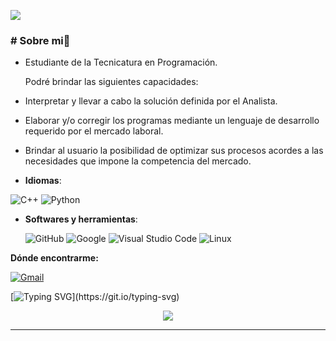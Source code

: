 

<p align="left">
 <img src="https://readme-typing-svg.herokuapp.com/?lines=Bienvenido+a+mi+perfil+de+GitHub!&center=true&width=360&height=30">
</p>

### # Sobre mi👋
- Estudiante de la Tecnicatura en Programación.

   Podré brindar las siguientes capacidades:
- Interpretar y llevar a cabo la solución definida por el Analista.
- Elaborar y/o corregir los programas mediante un lenguaje de desarrollo requerido por el mercado laboral.
- Brindar al usuario la posibilidad de optimizar sus procesos acordes a las necesidades que impone la competencia del mercado.




- **Idiomas**:
  
![C++](https://img.shields.io/badge/C++%20-%2300599C.svg?style=for-the-badge&logo=c%2B%2B&logoColor=white)
![Python](https://img.shields.io/badge/python-3670A0?style=for-the-badge&logo=python&logoColor=ffdd54)


- **Softwares y herramientas**:

   ![GitHub](https://img.shields.io/badge/github-%23121011.svg?style=for-the-badge&logo=github&logoColor=white)
   ![Google](https://img.shields.io/badge/google-%234285F4.svg?style=for-the-badge&logo=google&logoColor=white)
   ![Visual Studio Code](https://img.shields.io/badge/Visual%20Studio%20Code-0078d7.svg?style=for-the-badge&logo=visual-studio-code&logoColor=white)
   ![Linux](https://img.shields.io/badge/Linux-FCC624?style=for-the-badge&logo=linux&logoColor=black) 


**Dónde encontrarme:**

[![Gmail](https://img.shields.io/badge/Gmail-D14836?style=for-the-badge&logo=gmail&logoColor=white)](mailto:belenburgos.dev@gmail.com)







[![Typing SVG](https://readme-typing-svg.herokuapp.com?font=Ubuntu&color=%230EAA20&vCenter=true&lines=Gracias+por+visitar!)](https://git.io/typing-svg)



<!--Footer--> 
<p align="center">
  <img src="https://capsule-render.vercel.app/api?type=waving&color=gradient&height=65&section=footer"/>
</p>

------
